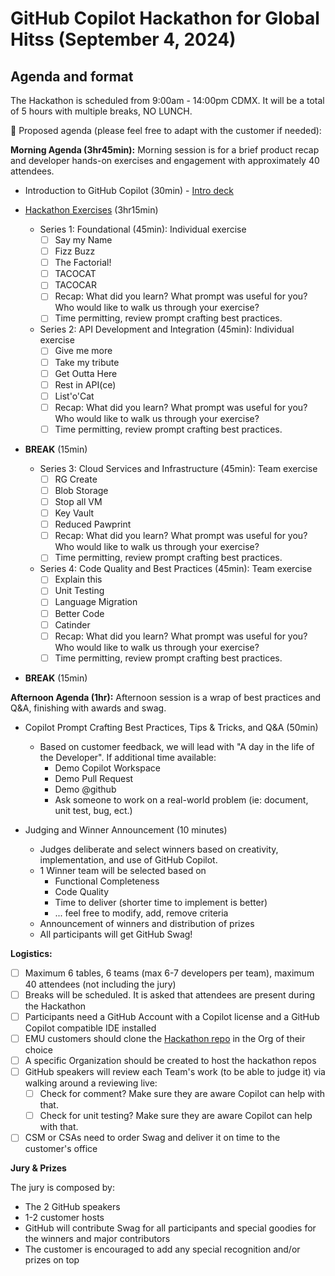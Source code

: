 # GitHub Copilot Hackathon for Global Hitss (September 4, 2024)

## Agenda and format

The Hackathon is scheduled from 9:00am - 14:00pm CDMX. It will be a total of 5 hours with multiple breaks, NO LUNCH.   


📓 Proposed agenda (please feel free to adapt with the customer if needed):


**Morning Agenda (3hr45min):**
Morning session is for a brief product recap and developer hands-on exercises and engagement with approximately 40 attendees.

- Introduction to GitHub Copilot (30min) - [Intro deck](https://microsoft-my.sharepoint.com/:p:/p/samuelqassom/Ea61OySYajxFpCf-zO5EinsBbh6vL7dcdtnOOeqa4RMa-w?e=2GQkD6)
- [Hackathon Exercises](https://github.com/clever-org-name/MSFT-github-copilot-Hackathon/blob/main/README.md) (3hr15min)
    - Series 1: Foundational (45min): Individual exercise
        - [ ] Say my Name
        - [ ] Fizz Buzz
        - [ ] The Factorial!
        - [ ] TACOCAT
        - [ ] TACOCAR
        - [ ] Recap: What did you learn? What prompt was useful for you? Who would like to walk us through your exercise?
        - [ ] Time permitting, review prompt crafting best practices. 

    - Series 2: API Development and Integration (45min): Individual exercise
        - [ ] Give me more
        - [ ] Take my tribute
        - [ ] Get Outta Here
        - [ ] Rest in API(ce)
        - [ ] List'o'Cat
        - [ ] Recap: What did you learn? What prompt was useful for you? Who would like to walk us through your exercise?
        - [ ] Time permitting, review prompt crafting best practices. 

- **BREAK** (15min)

    - Series 3: Cloud Services and Infrastructure (45min): Team exercise
        - [ ] RG Create
        - [ ] Blob Storage
        - [ ] Stop all VM
        - [ ] Key Vault
        - [ ] Reduced Pawprint
        - [ ] Recap: What did you learn? What prompt was useful for you? Who would like to walk us through your exercise?
        - [ ] Time permitting, review prompt crafting best practices. 

    - Series 4: Code Quality and Best Practices (45min): Team exercise
        - [ ] Explain this
        - [ ] Unit Testing
        - [ ] Language Migration
        - [ ] Better Code
        - [ ] Catinder
        - [ ] Recap: What did you learn? What prompt was useful for you? Who would like to walk us through your exercise?
        - [ ] Time permitting, review prompt crafting best practices. 

- **BREAK** (15min)

**Afternoon Agenda (1hr):**
Afternoon session is a wrap of best practices and Q&A, finishing with awards and swag.

- Copilot Prompt Crafting Best Practices, Tips & Tricks, and Q&A (50min)
    - Based on customer feedback, we will lead with "A day in the life of the Developer". If additional time available:
        - Demo Copilot Workspace
        - Demo Pull Request
        - Demo @github
        - Ask someone to work on a real-world problem (ie: document, unit test, bug, ect.) 

- Judging and Winner Announcement (10 minutes)
    - Judges deliberate and select winners based on creativity, implementation, and use of GitHub Copilot.
    - 1 Winner team will be selected based on
        - Functional Completeness
        - Code Quality
        - Time to deliver (shorter time to implement is better) 
        - ... feel free to modify, add, remove criteria
    - Announcement of winners and distribution of prizes
    - All participants will get GitHub Swag! 


**Logistics:**

- [ ] Maximum 6 tables, 6 teams (max 6-7 developers per team), maximum 40 attendees (not including the jury)
- [ ] Breaks will be scheduled. It is asked that attendees are present during the Hackathon
- [ ] Participants need a GitHub Account with a Copilot license and a GitHub Copilot compatible IDE installed
- [ ] EMU customers should clone the [Hackathon repo](https://github.com/aldo-lares/poi-github-copilot) in the Org of their choice 
- [ ] A specific Organization should be created to host the hackathon repos 
- [ ] GitHub speakers will review each Team's work (to be able to judge it) via walking around a reviewing live:
    - [ ] Check for comment? Make sure they are aware Copilot can help with that.  
    - [ ] Check for unit testing? Make sure they are aware Copilot can help with that.
- [ ] CSM or CSAs need to order Swag and deliver it on time to the customer's office

**Jury & Prizes**

The jury is composed by:
 - The 2 GitHub speakers
 - 1-2 customer hosts 
 - GitHub will contribute Swag for all participants and special goodies for the winners and major contributors
 - The customer is encouraged to add any special recognition and/or prizes on top

